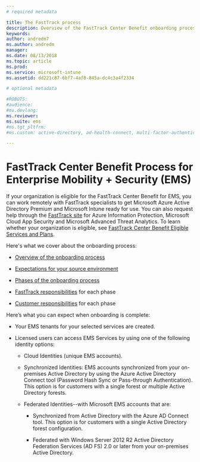 ```yaml
---
# required metadata

title: The FastTrack process
description: Overview of the FastTrack Center Benefit onboarding process
keywords:
author: andredm7
ms.author: andredm
manager:
ms.date: 08/13/2018
ms.topic: article
ms.prod:
ms.service: microsoft-intune
ms.assetid: dd221c87-6bf7-4af8-845a-dc4c3a4f2334

# optional metadata

#ROBOTS:
#audience:
#ms.devlang:
ms.reviewer:
ms.suite: ems
#ms.tgt_pltfrm:
#ms.custom: active-directory, ad-health-connect, multi-factor-authentication, microsoft-intune

---
```


# FastTrack Center Benefit Process for Enterprise Mobility + Security (EMS)
If your organization is eligible for the FastTrack Center Benefit for EMS, you can work remotely with FastTrack specialists to get Microsoft Azure Active Directory Premium and Microsoft Intune ready for use. You can also request help through the [FastTrack site](http://fasttrack.microsoft.com/ems) for Azure Information Protection, Microsoft Cloud App Security and Microsoft Advanced Threat Analytics. To learn whether your organization is eligible, see [FastTrack Center Benefit Eligible Services and Plans](fasttrack-center-benefit-for-enterprise-mobility-suite-ems.md).


Here's what we cover about the onboarding process:

-   [Overview of the onboarding process](fasttrack-center-benefit-process-for-ems-overview.md)

-   [Expectations for your source environment](fasttrack-center-benefit-process-for-ems-environment-expectations.md)

-   [Phases of the onboarding process](fasttrack-center-benefit-process-for-ems-phases.md)

-   [FastTrack responsibilities](fasttrack-center-benefit-process-for-ems-fasttrack-responsibilities.md) for each phase

-   [Customer responsibilities](fasttrack-center-benefit-process-for-ems-your-responsibilities.md) for each phase

Here’s what you can expect when onboarding is complete:

-   Your EMS tenants for your selected services are created.

-   Licensed users can access EMS Services by using one of the following identity options:

    -   Cloud Identities (unique EMS accounts).

    -   Synchronized Identities: EMS accounts synchronized from your on-premises Active Directory by using the Azure Active Directory Connect tool (Password Hash Sync or Pass-through Authentication). This option is for customers with a single forest or multiple Active Directory forests.

    -   Federated Identities--with Microsoft EMS accounts that are:

        -   Synchronized from Active Directory with the Azure AD Connect tool. This option is for customers with a single Active Directory forest configuration.

        -   Federated with Windows Server 2012 R2 Active Directory Federation Services (AD FS) 2.0 or later from your on-premises Active Directory.
